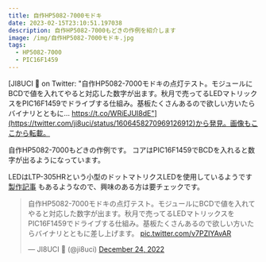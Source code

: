 ```yaml
---
title: 自作HP5082-7000モドキ
date: 2023-02-15T23:10:51.197038
description: 自作HP5082-7000もどきの作例を紹介します
image: /img/自作HP5082-7000モドキ.jpg
tags:
  - HP5082-7000
  - PIC16F1459
---
```

[JI8UCI 🐄 on Twitter: "自作HP5082-7000モドキの点灯テスト。モジュールにBCDで値を入れてやると対応した数字が出ます。秋月で売ってるLEDマトリックスをPIC16F1459でドライブする仕組み。基板たくさんあるので欲しい方いたらバイナリとともに… https://t.co/WRiEJUI8dE"](https://twitter.com/ji8uci/status/1606458270969126912)から発見。画像もここから転載。

自作HP5082-7000もどきの作例です。
コアはPIC16F1459でBCDを入れると数字が出るようになっています。

LEDはLTP-305HRという小型のドットマトリクスLEDを使用しているようです
[製作記事](https://ji8uci.blogspot.com/2022/12/ltp-305hr.html) もあるようなので、興味のある方は要チェックです。


<blockquote class="twitter-tweet"><p lang="ja" dir="ltr">自作HP5082-7000モドキの点灯テスト。モジュールにBCDで値を入れてやると対応した数字が出ます。秋月で売ってるLEDマトリックスをPIC16F1459でドライブする仕組み。基板たくさんあるので欲しい方いたらバイナリとともに差し上げます。 <a href="https://t.co/v7PZIYAvAR">pic.twitter.com/v7PZIYAvAR</a></p>&mdash; JI8UCI 🐄 (@ji8uci) <a href="https://twitter.com/ji8uci/status/1606458270969126912?ref_src=twsrc%5Etfw">December 24, 2022</a></blockquote>
<script async src="https://platform.twitter.com/widgets.js" charset="utf-8"></script>



